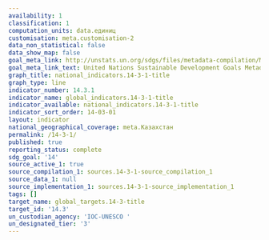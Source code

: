 ```yaml
---
availability: 1
classification: 1
computation_units: data.единиц
customisation: meta.customisation-2
data_non_statistical: false
data_show_map: false
goal_meta_link: http://unstats.un.org/sdgs/files/metadata-compilation/Metadata-Goal-14.pdf
goal_meta_link_text: United Nations Sustainable Development Goals Metadata (pdf 288kB)
graph_title: national_indicators.14-3-1-title
graph_type: line
indicator_number: 14.3.1
indicator_name: global_indicators.14-3-1-title
indicator_available: national_indicators.14-3-1-title
indicator_sort_order: 14-03-01
layout: indicator
national_geographical_coverage: meta.Казахстан
permalink: /14-3-1/
published: true
reporting_status: complete
sdg_goal: '14'
source_active_1: true
source_compilation_1: sources.14-3-1-source_compilation_1
source_data_1: null
source_implementation_1: sources.14-3-1-source_implementation_1
tags: []
target_name: global_targets.14-3-title
target_id: '14.3'
un_custodian_agency: 'IOC-UNESCO '
un_designated_tier: '3'
---
```

